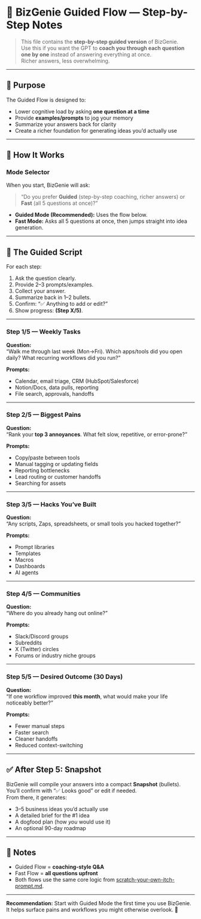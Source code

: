 # 🧭 BizGenie Guided Flow — Step-by-Step Notes

> This file contains the **step-by-step guided version** of BizGenie.  
> Use this if you want the GPT to **coach you through each question one by one** instead of answering everything at once.  
> Richer answers, less overwhelming.

---

## 🎯 Purpose

The Guided Flow is designed to:
- Lower cognitive load by asking **one question at a time**
- Provide **examples/prompts** to jog your memory
- Summarize your answers back for clarity
- Create a richer foundation for generating ideas you’d actually use

---

## 🧩 How It Works

### Mode Selector
When you start, BizGenie will ask:

> “Do you prefer **Guided** (step-by-step coaching, richer answers) or **Fast** (all 5 questions at once)?”

- **Guided Mode (Recommended):** Uses the flow below.  
- **Fast Mode:** Asks all 5 questions at once, then jumps straight into idea generation.

---

## 🔄 The Guided Script

For each step:  
1. Ask the question clearly.  
2. Provide 2–3 prompts/examples.  
3. Collect your answer.  
4. Summarize back in 1–2 bullets.  
5. Confirm: “✅ Anything to add or edit?”  
6. Show progress: **(Step X/5)**.  

---

### **Step 1/5 — Weekly Tasks**
**Question:**  
“Walk me through last week (Mon→Fri). Which apps/tools did you open daily? What recurring workflows did you run?”

**Prompts:**  
- Calendar, email triage, CRM (HubSpot/Salesforce)  
- Notion/Docs, data pulls, reporting  
- File search, approvals, handoffs  

---

### **Step 2/5 — Biggest Pains**
**Question:**  
“Rank your **top 3 annoyances**. What felt slow, repetitive, or error-prone?”

**Prompts:**  
- Copy/paste between tools  
- Manual tagging or updating fields  
- Reporting bottlenecks  
- Lead routing or customer handoffs  
- Searching for assets  

---

### **Step 3/5 — Hacks You’ve Built**
**Question:**  
“Any scripts, Zaps, spreadsheets, or small tools you hacked together?”

**Prompts:**  
- Prompt libraries  
- Templates  
- Macros  
- Dashboards  
- AI agents  

---

### **Step 4/5 — Communities**
**Question:**  
“Where do you already hang out online?”

**Prompts:**  
- Slack/Discord groups  
- Subreddits  
- X (Twitter) circles  
- Forums or industry niche groups  

---

### **Step 5/5 — Desired Outcome (30 Days)**
**Question:**  
“If one workflow improved **this month**, what would make your life noticeably better?”

**Prompts:**  
- Fewer manual steps  
- Faster search  
- Cleaner handoffs  
- Reduced context-switching  

---

## ✅ After Step 5: Snapshot

BizGenie will compile your answers into a compact **Snapshot** (bullets).  
You’ll confirm with “✅ Looks good” or edit if needed.  
From there, it generates:  
- 3–5 business ideas you’d actually use  
- A detailed brief for the #1 idea  
- A dogfood plan (how *you* would use it)  
- An optional 90-day roadmap  

---

## 📌 Notes
- Guided Flow = **coaching-style Q&A**  
- Fast Flow = **all questions upfront**  
- Both flows use the same core logic from [scratch-your-own-itch-prompt.md](./scratch-your-own-itch-prompt.md).

---

**Recommendation:** Start with Guided Mode the first time you use BizGenie.  
It helps surface pains and workflows you might otherwise overlook. 🚀
